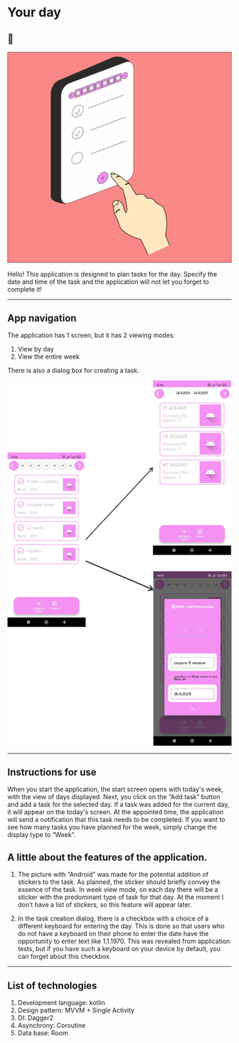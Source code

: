 # Your day
## 👋

![logo](logo_readme.png)

Hello! This application is designed to plan tasks for the day. Specify the date and time of the task and the application will not let you forget to complete it!
____
## App navigation

The application has 1 screen, but it has 2 viewing modes:
1. View by day
2. View the entire week

There is also a dialog box for creating a task.

![navigationYourDay](navigation.png)

____
## Instructions for use
When you start the application, the start screen opens with today's week, with the view of days displayed. Next, you click on the “Add task” button and add a task for the selected day. If a task was added for the current day, it will appear on the today's screen. At the appointed time, the application will send a notification that this task needs to be completed. If you want to see how many tasks you have planned for the week, simply change the display type to “Week”.

## A little about the features of the application.
1. The picture with “Android” was made for the potential addition of stickers to the task. As planned, the sticker should briefly convey the essence of the task. In week view mode, on each day there will be a sticker with the predominant type of task for that day. At the moment I don’t have a list of stickers, so this feature will appear later.

2. In the task creation dialog, there is a checkbox with a choice of a different keyboard for entering the day. This is done so that users who do not have a keyboard on their phone to enter the date have the opportunity to enter text like 1.1.1970. This was revealed from application tests, but if you have such a keyboard on your device by default, you can forget about this checkbox.
_____
## List of technologies
1. Development language: kotlin
2. Design pattern: MVVM + Single Activity
3. DI: Dagger2
4. Asynchrony: Coroutine
5. Data base: Room

